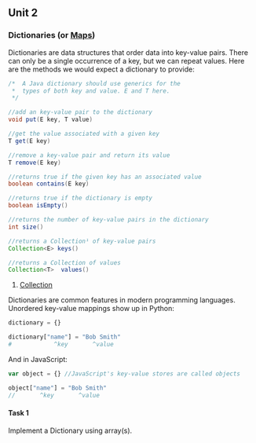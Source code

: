 ## Unit 2

### Dictionaries (or [Maps](https://docs.oracle.com/javase/7/docs/api/java/util/Map.html))

Dictionaries are data structures that order data into key-value pairs. There can only be a single occurrence of a key, but we can repeat values. Here are the methods we would expect a dictionary to provide:

```java
/*  A Java dictionary should use generics for the
 *  types of both key and value. E and T here.
 */

//add an key-value pair to the dictionary
void put(E key, T value)

//get the value associated with a given key
T get(E key)

//remove a key-value pair and return its value
T remove(E key)

//returns true if the given key has an associated value
boolean contains(E key)

//returns true if the dictionary is empty
boolean isEmpty()

//returns the number of key-value pairs in the dictionary
int size()

//returns a Collection¹ of key-value pairs
Collection<E> keys()

//returns a Collection of values
Collection<T>  values()

```
1. [Collection](https://docs.oracle.com/javase/7/docs/api/java/util/Collection.html)

Dictionaries are common features in modern programming languages. Unordered key-value mappings show up in Python:

```python
dictionary = {}

dictionary["name"] = "Bob Smith"
#            ^key       ^value

```

And in JavaScript:
```javascript
var object = {} //JavaScript's key-value stores are called objects

object["name"] = "Bob Smith"
//       ^key       ^value

```

#### Task 1

Implement a Dictionary using array(s).
